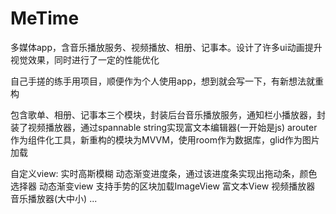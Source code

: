 # MeTime
多媒体app，含音乐播放服务、视频播放、相册、记事本。设计了许多ui动画提升视觉效果，同时进行了一定的性能优化

自己手搓的练手用项目，顺便作为个人使用app，想到就会写一下，有新想法就重构

包含歌单、相册、记事本三个模块，封装后台音乐播放服务，通知栏小播放器，封装了视频播放器，通过spannable string实现富文本编辑器(一开始是js)
arouter作为组件化工具，新重构的模块为MVVM，使用room作为数据库，glid作为图片加载

自定义view:
实时高斯模糊
动态渐变进度条，通过该进度条实现出拖动条，颜色选择器
动态渐变view
支持手势的区块加载ImageView
富文本View
视频播放器
音乐播放器(大中小)
...


